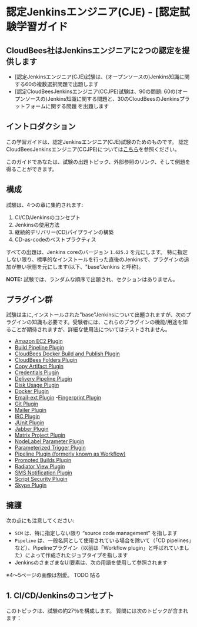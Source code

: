 認定Jenkinsエンジニア(CJE) - [認定試験学習ガイド
========================================

## CloudBees社はJenkinsエンジニアに2つの認定を提供します

- [認定Jenkinsエンジニア(CJE)試験は、(オープンソースの)Jenkins知識に関する60の複数選択問題で出題します
- [認定CloudBeesJenkinsエンジニア(CCJPE)試験は、90の問題: 60の(オープンソースの)Jenkins知識に関する問題と、30のCloudBeesのJenkinsプラットフォームに関する問題 を出題します

## イントロダクション

この学習ガイドは、認定Jenkinsエンジニア(CJE)試験のためのものです。
認定CloudBeesJenkinsエンジニア(CCJPE)については[こちら](https://www.cloudbees.com/jenkins/jenkins-certification)を参照ください。

このガイドであなたは、試験の出題トピック、外部参照のリンク、そして例題を得ることができます。

## 構成

試験は、4つの章に集約されます:

1. CI/CD/Jenkinsのコンセプト
0. Jenkinsの使用方法
0. 継続的デリバリー(CD)パイプラインの構築
0. CD-as-codeのベストプラクティス

すべての出題は、Jenkins coreのバージョン `1.625.2` を元にします。
特に指定しない限り、標準的なインストールを行った直後のJenkinsで、プラグインの追加が無い状態を元にします(以下、"base"Jenkins と呼称)。

__NOTE:__ 試験では、ランダムな順序で出題され、セクションはありません。

## プラグイン群

試験は主に,インストールされた"base"Jenkinsについて出題されますが、次のプラグインの知識も必要です。受験者には、これらのプラグインの機能/用途を知ることが期待されますが、詳細な使用法についてはテストされません。


- [Amazon EC2 Plugin](https://wiki.jenkins-ci.org/display/JENKINS/Amazon+EC2+Plugin)
- [Build Pipeline Plugin](https://wiki.jenkins-ci.org/display/JENKINS/Build+Pipeline+Plugin)
- [CloudBees Docker Build and Publish Plugin](https://wiki.jenkins-ci.org/display/JENKINS/CloudBees+Docker+Build+and+Publish+plugin)
- [CloudBees Folders Plugin](https://wiki.jenkins-ci.org/display/JENKINS/CloudBees+Folders+Plugin)
- [Copy Artifact Plugin](https://wiki.jenkins-ci.org/display/JENKINS/Copy+Artifact+Plugin)
- [Credentials Plugin](https://wiki.jenkins-ci.org/display/JENKINS/Credentials+Plugin)
- [Delivery Pipeline Plugin](https://wiki.jenkins-ci.org/display/JENKINS/Delivery+Pipeline+Plugin)
- [Disk Usage Plugin](https://wiki.jenkins-ci.org/display/JENKINS/Disk+Usage+Plugin)
- [Docker Plugin](https://wiki.jenkins-ci.org/display/JENKINS/Docker+Plugin)
- [Email-ext Plugin](https://wiki.jenkins-ci.org/display/JENKINS/Email-ext+Plugin)
-[Fingerprint Plugin](https://wiki.jenkins-ci.org/display/JENKINS/Fingerprint+Plugin)
- [Git Plugin](https://wiki.jenkins-ci.org/display/JENKINS/Git+Plugin)
- [Mailer Plugin](https://wiki.jenkins-ci.org/display/JENKINS/Mailer)
- [IRC Plugin](https://wiki.jenkins-ci.org/display/JENKINS/IRC+Plugin)
- [JUnit Plugin](https://wiki.jenkins-ci.org/display/JENKINS/JUnit+Plugin)
- [Jabber Plugin](https://wiki.jenkins-ci.org/display/JENKINS/Matrix+Project+Plugin)
- [Matrix Project Plugin](https://wiki.jenkins-ci.org/display/JENKINS/Matrix+Project+Plugin)
- [NodeLabel Parameter Plugin](https://wiki.jenkins-ci.org/display/JENKINS/NodeLabel+Parameter+Plugin)
- [Parameterized Trigger Plugin](https://wiki.jenkins-ci.org/display/JENKINS/Parameterized+Trigger+Plugin)
- [Pipeline Plugin (formerly known as Workflow)](https://wiki.jenkins-ci.org/display/JENKINS/Workflow+Plugin)
- [Promoted Builds Plugin](https://wiki.jenkins-ci.org/display/JENKINS/Promoted+Builds+Plugin)
- [Radiator View Plugin](https://wiki.jenkins-ci.org/display/JENKINS/SMS+Notification)
- [SMS Notification Plugin](https://wiki.jenkins-ci.org/display/JENKINS/SMS+Notification)
- [Script Security Plugin](https://wiki.jenkins-ci.org/display/JENKINS/Script+Security+Plugin)
- [Skype Plugin](https://wiki.jenkins-ci.org/display/JENKINS/Skype+Plugin)

## 擁護

次の点にも注意してください:

- `SCM` は、特に指定しない限り “source code management” を指します
- `Pipeline` は、一般名詞として使用されている場合を除いて（「CD pipelines」など）、Pipelineプラグイン（以前は「Workflow plugin」と呼ばれていました）によって作成されたジョブタイプを指します
- JenkinsのさまざまなUI要素は、次の用語を使用して参照されます

※4〜5ページの画像は割愛。 TODO 貼る

## 1. CI/CD/Jenkinsのコンセプト

このトピックは、試験の約27％を構成します。
質問には次のトピックが含まれます：
